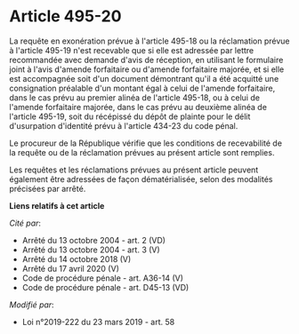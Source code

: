 # Article 495-20

La requête en exonération prévue à l'article 495-18 ou la réclamation prévue à l'article 495-19 n'est recevable que si elle
est adressée par lettre recommandée avec demande d'avis de réception, en utilisant le formulaire joint à l'avis d'amende
forfaitaire ou d'amende forfaitaire majorée, et si elle est accompagnée soit d'un document démontrant qu'il a été acquitté
une consignation préalable d'un montant égal à celui de l'amende forfaitaire, dans le cas prévu au premier alinéa de
l'article 495-18, ou à celui de l'amende forfaitaire majorée, dans le cas prévu au deuxième alinéa de l'article 495-19, soit
du récépissé du dépôt de plainte pour le délit d'usurpation d'identité prévu à l'article 434-23 du code pénal.

Le procureur de la République vérifie que les conditions de recevabilité de la requête ou de la réclamation prévues au
présent article sont remplies.

Les requêtes et les réclamations prévues au présent article peuvent également être adressées de façon dématérialisée, selon
des modalités précisées par arrêté.

**Liens relatifs à cet article**

_Cité par_:

  - Arrêté du 13 octobre 2004 - art. 2 (VD)
  - Arrêté du 13 octobre 2004 - art. 3 (V)
  - Arrêté du 14 octobre 2018 (V)
  - Arrêté du 17 avril 2020 (V)
  - Code de procédure pénale - art. A36-14 (V)
  - Code de procédure pénale - art. D45-13 (VD)

_Modifié par_:

  - Loi n°2019-222 du 23 mars 2019 - art. 58
